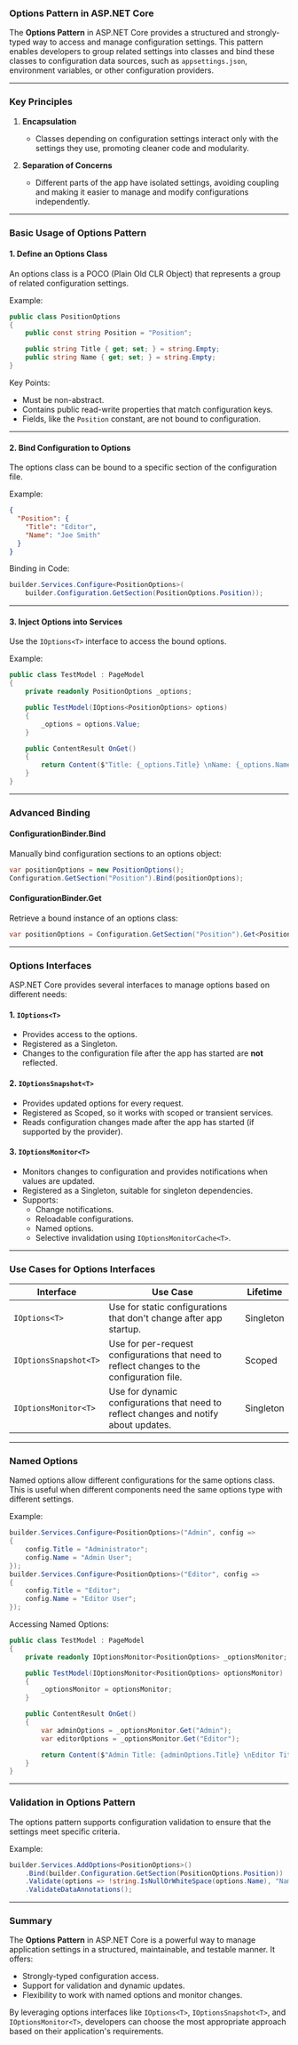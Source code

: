 ### **Options Pattern in ASP.NET Core**

The **Options Pattern** in ASP.NET Core provides a structured and strongly-typed way to access and manage configuration settings. This pattern enables developers to group related settings into classes and bind these classes to configuration data sources, such as `appsettings.json`, environment variables, or other configuration providers.

---

### **Key Principles**

1. **Encapsulation**  
   - Classes depending on configuration settings interact only with the settings they use, promoting cleaner code and modularity.

2. **Separation of Concerns**  
   - Different parts of the app have isolated settings, avoiding coupling and making it easier to manage and modify configurations independently.

---

### **Basic Usage of Options Pattern**

#### **1. Define an Options Class**

An options class is a POCO (Plain Old CLR Object) that represents a group of related configuration settings.

Example:
```csharp
public class PositionOptions
{
    public const string Position = "Position";

    public string Title { get; set; } = string.Empty;
    public string Name { get; set; } = string.Empty;
}
```

Key Points:
- Must be non-abstract.
- Contains public read-write properties that match configuration keys.
- Fields, like the `Position` constant, are not bound to configuration.

---

#### **2. Bind Configuration to Options**

The options class can be bound to a specific section of the configuration file.

Example:
```json
{
  "Position": {
    "Title": "Editor",
    "Name": "Joe Smith"
  }
}
```

Binding in Code:
```csharp
builder.Services.Configure<PositionOptions>(
    builder.Configuration.GetSection(PositionOptions.Position));
```

---

#### **3. Inject Options into Services**

Use the `IOptions<T>` interface to access the bound options.

Example:
```csharp
public class TestModel : PageModel
{
    private readonly PositionOptions _options;

    public TestModel(IOptions<PositionOptions> options)
    {
        _options = options.Value;
    }

    public ContentResult OnGet()
    {
        return Content($"Title: {_options.Title} \nName: {_options.Name}");
    }
}
```

---

### **Advanced Binding**

#### **ConfigurationBinder.Bind**

Manually bind configuration sections to an options object:
```csharp
var positionOptions = new PositionOptions();
Configuration.GetSection("Position").Bind(positionOptions);
```

#### **ConfigurationBinder.Get<T>**

Retrieve a bound instance of an options class:
```csharp
var positionOptions = Configuration.GetSection("Position").Get<PositionOptions>();
```

---

### **Options Interfaces**

ASP.NET Core provides several interfaces to manage options based on different needs:

#### **1. `IOptions<T>`**
- Provides access to the options.
- Registered as a Singleton.
- Changes to the configuration file after the app has started are **not** reflected.

#### **2. `IOptionsSnapshot<T>`**
- Provides updated options for every request.
- Registered as Scoped, so it works with scoped or transient services.
- Reads configuration changes made after the app has started (if supported by the provider).
  
#### **3. `IOptionsMonitor<T>`**
- Monitors changes to configuration and provides notifications when values are updated.
- Registered as a Singleton, suitable for singleton dependencies.
- Supports:
  - Change notifications.
  - Reloadable configurations.
  - Named options.
  - Selective invalidation using `IOptionsMonitorCache<T>`.

---

### **Use Cases for Options Interfaces**

| Interface           | Use Case                                                                                   | Lifetime    |
|---------------------|--------------------------------------------------------------------------------------------|-------------|
| `IOptions<T>`       | Use for static configurations that don't change after app startup.                        | Singleton   |
| `IOptionsSnapshot<T>` | Use for per-request configurations that need to reflect changes to the configuration file. | Scoped      |
| `IOptionsMonitor<T>`  | Use for dynamic configurations that need to reflect changes and notify about updates.     | Singleton   |

---

### **Named Options**

Named options allow different configurations for the same options class. This is useful when different components need the same options type with different settings.

Example:
```csharp
builder.Services.Configure<PositionOptions>("Admin", config =>
{
    config.Title = "Administrator";
    config.Name = "Admin User";
});
builder.Services.Configure<PositionOptions>("Editor", config =>
{
    config.Title = "Editor";
    config.Name = "Editor User";
});
```

Accessing Named Options:
```csharp
public class TestModel : PageModel
{
    private readonly IOptionsMonitor<PositionOptions> _optionsMonitor;

    public TestModel(IOptionsMonitor<PositionOptions> optionsMonitor)
    {
        _optionsMonitor = optionsMonitor;
    }

    public ContentResult OnGet()
    {
        var adminOptions = _optionsMonitor.Get("Admin");
        var editorOptions = _optionsMonitor.Get("Editor");

        return Content($"Admin Title: {adminOptions.Title} \nEditor Title: {editorOptions.Title}");
    }
}
```

---

### **Validation in Options Pattern**

The options pattern supports configuration validation to ensure that the settings meet specific criteria.

Example:
```csharp
builder.Services.AddOptions<PositionOptions>()
    .Bind(builder.Configuration.GetSection(PositionOptions.Position))
    .Validate(options => !string.IsNullOrWhiteSpace(options.Name), "Name is required.")
    .ValidateDataAnnotations();
```

---

### **Summary**

The **Options Pattern** in ASP.NET Core is a powerful way to manage application settings in a structured, maintainable, and testable manner. It offers:
- Strongly-typed configuration access.
- Support for validation and dynamic updates.
- Flexibility to work with named options and monitor changes.

By leveraging options interfaces like `IOptions<T>`, `IOptionsSnapshot<T>`, and `IOptionsMonitor<T>`, developers can choose the most appropriate approach based on their application's requirements.